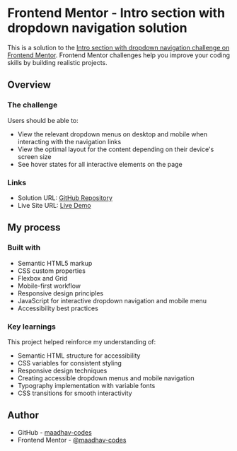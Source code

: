 # Frontend Mentor - Intro section with dropdown navigation solution

This is a solution to the [Intro section with dropdown navigation challenge on Frontend Mentor](https://www.frontendmentor.io/challenges/intro-section-with-dropdown-navigation-ryaPetHE5). Frontend Mentor challenges help you improve your coding skills by building realistic projects.

## Overview

### The challenge

Users should be able to:

- View the relevant dropdown menus on desktop and mobile when interacting with the navigation links
- View the optimal layout for the content depending on their device's screen size
- See hover states for all interactive elements on the page

### Links

- Solution URL: [GitHub Repository](https://github.com/maadhav-codes/fm-intro-section-with-dropdown-navigation-solution)
- Live Site URL: [Live Demo](https://maadhav-codes.github.io/fm-intro-section-with-dropdown-navigation-solution/)

## My process

### Built with

- Semantic HTML5 markup
- CSS custom properties
- Flexbox and Grid
- Mobile-first workflow
- Responsive design principles
- JavaScript for interactive dropdown navigation and mobile menu
- Accessibility best practices

### Key learnings

This project helped reinforce my understanding of:

- Semantic HTML structure for accessibility
- CSS variables for consistent styling
- Responsive design techniques
- Creating accessible dropdown menus and mobile navigation
- Typography implementation with variable fonts
- CSS transitions for smooth interactivity

## Author

- GitHub - [maadhav-codes](https://github.com/maadhav-codes)
- Frontend Mentor - [@maadhav-codes](https://www.frontendmentor.io/profile/maadhav-codes)
